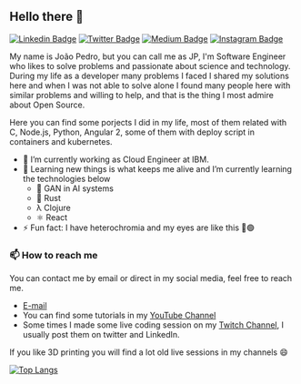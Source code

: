 ## Hello there 👋
[![Linkedin Badge](https://img.shields.io/badge/-LinkedIn-blue?style=flat&logo=LinkedIn&logoColor=white)](https://www.linkedin.com/in/joaopedropp)
[![Twitter Badge](https://img.shields.io/badge/-Twitter-1ca0f1?style=flat&logo=Twitter&logoColor=white)](https://twitter.com/johnnypeterpp)
[![Medium Badge](https://img.shields.io/badge/-Medium-000?style=flat&logo=Medium&logoColor=white)](https://medium.com/@joaopedropp)
[![Instagram Badge](https://img.shields.io/badge/-Instagram-C13584?style=flat&logo=Instagram&logoColor=white)](https://www.instagram.com/johnnypeterpp)

My name is João Pedro, but you can call me as JP, I'm Software Engineer who likes to solve problems and passionate about science and technology. During my life as a developer many problems I faced I shared my solutions here and when I was not able to solve alone I found many people here with similar problems and willing to help, and that is the thing I most admire about Open Source.

Here you can find some porjects I did in my life, most of them related with C, Node.js, Python, Angular 2, some of them with deploy script in containers and kubernetes.

- 🔭 I’m currently working as Cloud Engineer at IBM.
- 🌱 Learning new things is what keeps me alive and I’m currently learning the technologies below
  - 🧬 GAN in AI systems
  - 🦀 Rust
  - λ Clojure
  - ⚛ React
- ⚡ Fun fact: I have heterochromia and my eyes are like this 🔵🟢

### 📫 How to reach me

You can contact me by email or direct in my social media, feel free to reach me.
- <a href="mailto:poloniponce@protonmail.ch">E-mail</a>
- You can find some tutorials in my [YouTube Channel](https://www.youtube.com/user/katmagal)
- Some times I made some live coding session on my [Twitch Channel](https://www.twitch.tv/johnnypeterpp), I usually post them on twitter and LinkedIn.

If you like 3D printing you will find a lot old live sessions in my channels 😄

[![Top Langs](https://github-readme-stats.vercel.app/api/top-langs/?username=joaopedropp&exclude_repo=TCC,k8-workshop,neoshop,Market-Share-Study,Preditor-de-Sucessos-Inteligente,Rijksmuseum-Color-Study,Demo-NLP-Flask&langs_count=6&layout=compact&hide=Jupyter%20Notebook,html,css)](https://github.com/anuraghazra/github-readme-stats)


<!--
Here are some ideas to get you started:

- 🔭 I’m currently working on ...
- 🌱 I’m currently learning ...
- 👯 I’m looking to collaborate on ...
- 🤔 I’m looking for help with ...
- 💬 Ask me about ...
- 📫 How to reach me: ...
- 😄 Pronouns: ...
- ⚡ Fun fact: ...
-->
